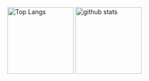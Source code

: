 <p align="left"> 
  <img alt="Top Langs" height="150px" src="https://github-readme-stats.vercel.app/api/top-langs/?username={uehoho18}&layout=compact&show_icons=true&theme=onedark" />
  <img alt="github stats" height="150px" src="https://github-readme-stats.vercel.app/api?username={uehoho18}&theme=onedark&show_icons=ture" />
</p>

